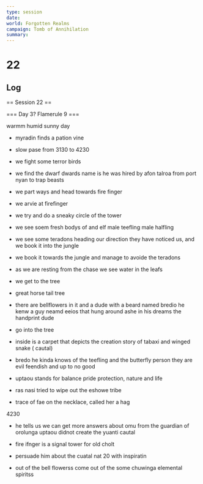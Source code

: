 ```yaml
---
type: session
date:
world: Forgotten Realms
campaign: Tomb of Annihilation
summary:
---
```


# 22

## Log
== Session 22 ==

=== Day 3? Flamerule 9 ===

warmm humid sunny day 
* myradin finds a pation vine 
* slow pase from 3130 to 4230 
* we fight some terror birds 
* we find the dwarf
dwards name is 
he was hired by afon talroa from port nyan to trap beasts 
* we part ways and head towards fire finger 
* we arvie at firefinger 
* we try and do a sneaky circle of the tower
* we see soem fresh bodys of and elf  male teefling  male halfling 
* we see some teradons heading our direction they have noticed us, and we book it into the jungle
* we book it towards the jungle and manage to avoide the teradons 

* as we are resting from the chase we see water in the leafs 


* we get to the tree 
* great horse tail tree 
* there are bellflowers in it 
and a dude with a beard named bredio 
he kenw a guy neamd eeios that hung around ashe in his dreams the handprint dude 

* go into the tree
* inside is a carpet that depicts the creation story of tabaxi and winged snake ( cautal)  
* bredo he kinda knows of the teefling and the butterfly person they are evil feendish and up to no good 
* uptaou stands for balance pride protection, nature and life
* ras nasi tried to wipe out the eshowe tribe 
* trace of fae on the necklace, called her a hag 

4230 
* he tells us we can get more answers about omu from the guardian of orolunga 
uptaou didnot create the yuanti 
cautal

* fire ifnger is a signal tower for old cholt 

* persuade him about the cuatal nat 20 with inspiratin

* out of the bell flowerss come out of the some chuwinga elemental spiritss

